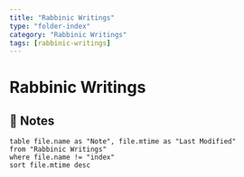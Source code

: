 ```yaml
---
title: "Rabbinic Writings"
type: "folder-index"
category: "Rabbinic Writings"
tags: [rabbinic-writings]
---
```


# Rabbinic Writings

## 📄 Notes
```dataview
table file.name as "Note", file.mtime as "Last Modified"
from "Rabbinic Writings"
where file.name != "index"
sort file.mtime desc
```

